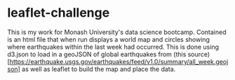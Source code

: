 # leaflet-challenge
This is my work for Monash University's data science bootcamp. Contained is an html file that when run displays a world map and circles showing where earthquakes within the last week had occurred. This is done using d3.json to load in a geoJSON of global earthquakes from (this source) [https://earthquake.usgs.gov/earthquakes/feed/v1.0/summary/all_week.geojson] as well as leaflet to build the map and place the data.